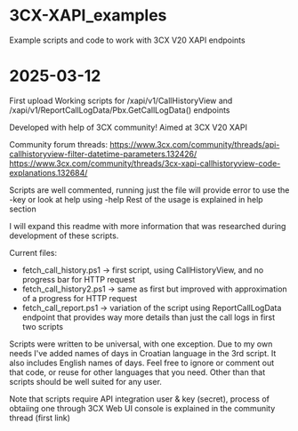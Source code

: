 # 3CX-XAPI_examples
Example scripts and code to work with 3CX V20 XAPI endpoints

# 2025-03-12
First upload
Working scripts for /xapi/v1/CallHistoryView and /xapi/v1/ReportCallLogData/Pbx.GetCallLogData() endpoints

Developed with help of 3CX community!
Aimed at 3CX V20 XAPI

Community forum threads:
https://www.3cx.com/community/threads/api-callhistoryview-filter-datetime-parameters.132426/
https://www.3cx.com/community/threads/3cx-xapi-callhistoryview-code-explanations.132684/

Scripts are well commented, running just the file will provide error to use the -key or look at help using -help
Rest of the usage is explained in help section

I will expand this readme with more information that was researched during development of these scripts.

Current files:
- fetch_call_history.ps1 -> first script, using CallHistoryView, and no progress bar for HTTP request
- fetch_call_history2.ps1 -> same as first but improved with approximation of a progress for HTTP request
- fetch_call_report.ps1 -> variation of the script using ReportCallLogData endpoint that provides way more details than just the call logs in first two scripts

Scripts were written to be universal, with one exception. Due to my own needs I've added names of days in Croatian language in the 3rd script. It also includes English names of days. Feel free to ignore or comment out that code, or reuse for other languages that you need. Other than that scripts should be well suited for any user.

Note that scripts require API integration user & key (secret), process of obtaiing one through 3CX Web UI console is explained in the community thread (first link)
